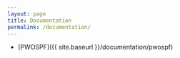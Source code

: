 ```yaml
---
layout: page
title: Documentation
permalink: /documentation/
---
```


* [PWOSPF]({{ site.baseurl }}/documentation/pwospf)
